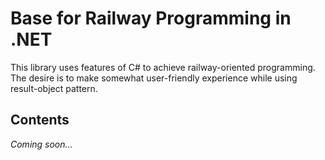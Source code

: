 # Base for Railway Programming in .NET

This library uses features of C# to achieve railway-oriented programming.
The desire is to make somewhat user-friendly experience while using result-object pattern.

## Contents

_Coming soon..._
